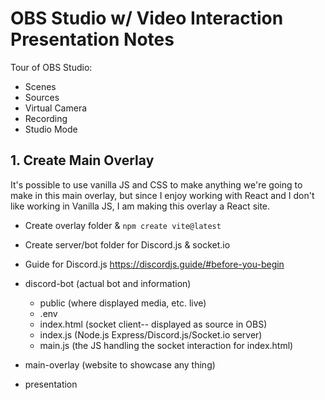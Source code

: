 # OBS Studio w/ Video Interaction Presentation Notes

Tour of OBS Studio:

- Scenes
- Sources
- Virtual Camera
- Recording
- Studio Mode

## 1. Create Main Overlay

It's possible to use vanilla JS and CSS to make anything we're going to make in this main overlay, but since I enjoy working with React and I don't like working in Vanilla JS, I am making this overlay a React site.

- Create overlay folder & `npm create vite@latest`
- Create server/bot folder for Discord.js & socket.io
- Guide for Discord.js https://discordjs.guide/#before-you-begin

- discord-bot (actual bot and information)
  - public (where displayed media, etc. live)
  - .env
  - index.html (socket client-- displayed as source in OBS)
  - index.js (Node.js Express/Discord.js/Socket.io server)
  - main.js (the JS handling the socket interaction for index.html)
- main-overlay (website to showcase any thing)
- presentation
